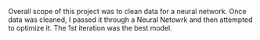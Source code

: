 Overall scope of this project was to clean data for a neural network.  Once data was cleaned, I passed it through a Neural Netowrk and then attempted to optimize it.  The 1st iteration was the best model.
